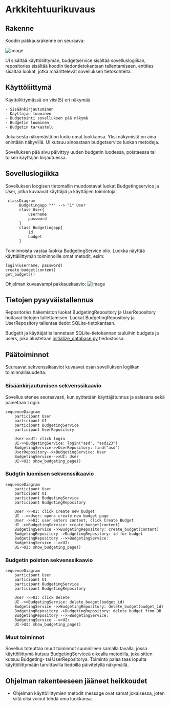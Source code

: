 # Arkkitehtuurikuvaus

## Rakenne

Koodin pakkausrakenne on seuraava:

![image](https://github.com/user-attachments/assets/f8f14fc4-437d-43ed-b7c7-84f30612a1c8)

UI sisältää käyttöliittymän, budgetservice sisältää sovelluslogiikan, repositories sisältää koodin tiedontietokantaan tallentamiseen,
entities sisältää luokat, jotka määrittelevät sovelluksen tietokohteita.

## Käyttöliittymä

Käyttöliittymässä on viisi(5) eri näkymää

    - Sisäänkirjautuminen
    - Käyttäjän luominen
    - Budgetointi sovelluksen pää näkymä
    - Budgetin luominen
    - Budgetin tarkastelu

Jokaisesta näkymästä on luotu omat luokkansa. Yksi näkymistä on aina enintään näkyvillä. UI kutsuu ainoastaan budgetservice luokan metodeja.

Sovelluksen pää sivu päivittyy uuden budgetin luodessa, poistaessa tai toisen käyttäjän kirjautuessa.

## Sovelluslogiikka

Sovelluksen loogisen tietomallin muodostavat luokat Budgetingservice ja User, jotka kuvaavat käyttäjiä ja käyttäjien toimintoja:

```mermaid
 classDiagram
      Budgetingapp "*" --> "1" User
      class User{
          username
          password
      }
      class Budgetingapp{
          id
          budget
      }
```

Toiminnoista vastaa luokka BudgetingService olio. Luokka näyttää käyttäliittymän toiminnoille omat metodit, esim:

    login(username, password)
    create_budget(content)
    get_budgets()

Ohjelman kuvaavampi pakkauskaavio:
![image](https://github.com/user-attachments/assets/65508fd2-fba1-427b-be41-e56b60d3e8b7)

## Tietojen pysyväistallennus

Repositories hakemiston luokat BudgetingRepository ja UserRepository hoitavat tietojen tallettamisen. Luokat BudgetingRepository ja UserRepository tallentaa tiedot SQLite-tietokantaan.

Budgetit ja käyttäjät tallennetaan SQLite-tietokannan tauluihin budgets ja users, joka alustetaan [initialize_database.py](https://github.com/SamiKazan/Ohjelmistotekniikka/blob/master/src/initialize_database.py) tiedostossa.

## Päätoiminnot

Seuraavat sekvenssikaaviot kuvaavat osan sovelluksen logiikan toiminnallisuudelta.


### Sisäänkirjautumisen sekvenssikaavio
Sovellus etenee seuraavasti, kun syötetään käyttäjätunnus ja salasana sekä painetaan Login:

```mermaid
sequenceDiagram
    participant User
    participant UI
    participant BudgetingService
    participant UserRepository
    
    User->>UI: click login
    UI->>BudgetingService: login("asd", "asd123")
    BudgetingService->>UserRepository: find("asd")
    UserRepository-->>BudgetingService: User
    BudgetingService-->>UI: User
    UI->UI: show_budgeting_page()
```

### Budgtin luomisen sekvenssikaavio

```mermaid
sequenceDiagram
    participant User
    participant UI
    participant BudgetingService
    participant BudgetingRepository

    User ->>UI: click Create new budget
    UI -->>User: opens create new budget page
    User ->>UI: user enters content, click Create Budget
    UI ->>BudgetingService: create_budget(content)
    BudgetingService ->>BudgetingRepository: create_budget(content)
    BudgetingRepository ->BudgetingRepository: id for budget
    BudgetingRepository -->>BudgetingService: 
    BudgetingService -->>UI: 
    UI->UI: show_budgeting_page()
```

### Budgetin poiston sekvenssikaavio

```mermaid
sequenceDiagram
    participant User
    participant UI
    participant BudgetingService
    participant BudgetingRepository

    User ->>UI: click Delete
    UI ->>BudgetingService: delete_budget(budget_id)
    BudgetingService ->>BudgetingRepository: delete_budget(budget_id)
    BudgetingRepository ->BudgetingRepository: delete budget from DB
    BudgetingRepository -->>BudgetingService: 
    BudgetingService -->>UI: 
    UI->UI: show_budgeting_page()
```

### Muut toiminnot
Sovellus toteuttaa muut toiminnot suunnilleen samalla tavalla, jossa käyttöliittymä kutsuu BudgetingServiceä oikealla metodilla, joka sitten kutsuu Budgeting- tai UserRepositorya. Toiminto palaa taas lopulta käyttöliittymään tarvittavilla tiedoilla päivitetyllä näkymällä.

## Ohjelman rakenteeseen jääneet heikkoudet
  - Ohjelman käyttöliittymien metodit message ovat samat jokaisessa, joten siitä olisi voinut tehdä oma luokkansa.
